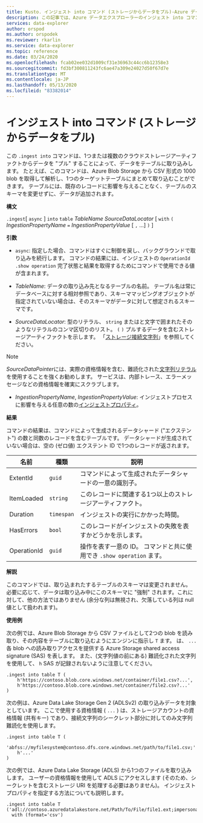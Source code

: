 ```yaml
---
title: Kusto. インジェスト into コマンド (ストレージからデータをプル)-Azure データエクスプローラー
description: この記事では、Azure データエクスプローラーのインジェスト into コマンド (ストレージからのデータのプル) について説明します。
services: data-explorer
author: orspod
ms.author: orspodek
ms.reviewer: rkarlin
ms.service: data-explorer
ms.topic: reference
ms.date: 03/24/2020
ms.openlocfilehash: fcab02ee032d1009cf31e36963c44cc6b12358e3
ms.sourcegitcommit: fd3bf300811243fc6ae47a309e24027d50f67d7e
ms.translationtype: MT
ms.contentlocale: ja-JP
ms.lasthandoff: 05/13/2020
ms.locfileid: "83382014"
---
```

# <a name="the-ingest-into-command-pull-data-from-storage"></a>インジェスト into コマンド (ストレージからデータをプル)

この `.ingest into` コマンドは、1つまたは複数のクラウドストレージアーティファクトからデータを "プル" することによって、データをテーブルに取り込みします。
たとえば、このコマンドは、Azure Blob Storage から CSV 形式の 1000 blob を取得して解析し、1つのターゲットテーブルにまとめて取り込むことができます。
テーブルには、既存のレコードに影響を与えることなく、テーブルのスキーマを変更せずに、データが追加されます。

**構文**

`.ingest`[ `async` ] `into` `table` *TableName* *SourceDataLocator* [ `with` `(` *IngestionPropertyName* `=` *IngestionPropertyValue* [ `,` ...] `)` ]

**引数**

* `async`: 指定した場合、コマンドはすぐに制御を戻し、バックグラウンドで取り込みを続行します。 コマンドの結果には、インジェストの `OperationId` `.show operation` 完了状態と結果を取得するためにコマンドで使用できる値が含まれます。
  
* *TableName*: データの取り込み先となるテーブルの名前。
  テーブル名は常にデータベースに対する相対参照であり、スキーママッピングオブジェクトが指定されていない場合は、そのスキーマがデータに対して想定されるスキーマです。

* *SourceDataLocator*: 型のリテラル、 `string` またはと文字で囲まれたそのようなリテラルのコンマ区切りのリスト。 `(` `)` プルするデータを含むストレージアーティファクトを示します。 「[ストレージ接続文字列](../../api/connection-strings/storage.md)」を参照してください。

> [!NOTE]
> *SourceDataPointer*には、実際の資格情報を含む、難読化された[文字列リテラル](../../query/scalar-data-types/string.md#obfuscated-string-literals)を使用することを強くお勧めします。
> サービスは、内部トレース、エラーメッセージなどの資格情報を確実にスクラブします。

* *IngestionPropertyName*, *IngestionPropertyValue*: インジェストプロセスに影響を与える任意の数の[インジェストプロパティ](../../../ingestion-properties.md)。

**結果**

コマンドの結果は、コマンドによって生成されるデータシャード ("エクステント") の数と同数のレコードを含むテーブルです。
データシャードが生成されていない場合は、空の (ゼロ値) エクステント ID で1つのレコードが返されます。

|名前       |種類      |説明                                                                |
|-----------|----------|---------------------------------------------------------------------------|
|ExtentId   |`guid`    |コマンドによって生成されたデータシャードの一意の識別子。|
|ItemLoaded |`string`  |このレコードに関連する1つ以上のストレージアーティファクト。             |
|Duration   |`timespan`|インジェストの実行にかかった時間。                                     |
|HasErrors  |`bool`    |このレコードがインジェストの失敗を表すかどうかを示します。                |
|OperationId|`guid`    |操作を表す一意の ID。 コマンドと共に使用でき `.show operation` ます。|

**解説**

このコマンドでは、取り込まれたするテーブルのスキーマは変更されません。
必要に応じて、データは取り込み中にこのスキーマに "強制" されます。これに対して、他の方法ではありません (余分な列は無視され、欠落している列は null 値として扱われます)。

**使用例**

次の例では、Azure Blob Storage から CSV ファイルとして2つの blob を読み取り、その内容をテーブルに取り込むようにエンジンに指示し `T` ます。 は、 `...` 各 blob への読み取りアクセスを提供する Azure Storage shared access signature (SAS) を表します。 また、(文字列値の前にある) 難読化された文字列を使用して、 `h` SAS が記録されないように注意してください。

```kusto
.ingest into table T (
    h'https://contoso.blob.core.windows.net/container/file1.csv?...',
    h'https://contoso.blob.core.windows.net/container/file2.csv?...'
)
```

次の例は、Azure Data Lake Storage Gen 2 (ADLSv2) の取り込みデータを対象としています。 ここで使用する資格情報 ( `...` ) は、ストレージアカウントの資格情報 (共有キー) であり、接続文字列のシークレット部分に対してのみ文字列難読化を使用します。

```kusto
.ingest into table T (
  'abfss://myfilesystem@contoso.dfs.core.windows.net/path/to/file1.csv;'
    h'...'
)
```

次の例では、Azure Data Lake Storage (ADLS) から1つのファイルを取り込みします。
ユーザーの資格情報を使用して ADLS にアクセスします (そのため、シークレットを含むストレージ URI を処理する必要はありません)。 インジェストプロパティを指定する方法についても説明します。

```kusto
.ingest into table T ('adl://contoso.azuredatalakestore.net/Path/To/File/file1.ext;impersonate')
  with (format='csv')
```

